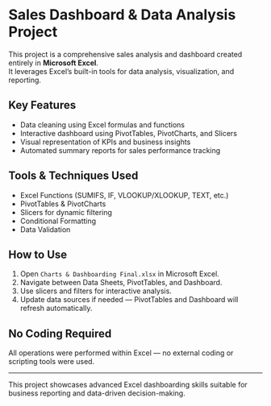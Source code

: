 # Sales Dashboard & Data Analysis Project

This project is a comprehensive sales analysis and dashboard created entirely in **Microsoft Excel**.  
It leverages Excel’s built-in tools for data analysis, visualization, and reporting.

## Key Features

- Data cleaning using Excel formulas and functions
- Interactive dashboard using PivotTables, PivotCharts, and Slicers
- Visual representation of KPIs and business insights
- Automated summary reports for sales performance tracking

## Tools & Techniques Used

- Excel Functions (SUMIFS, IF, VLOOKUP/XLOOKUP, TEXT, etc.)
- PivotTables & PivotCharts
- Slicers for dynamic filtering
- Conditional Formatting
- Data Validation

## How to Use

1. Open `Charts & Dashboarding Final.xlsx` in Microsoft Excel.
2. Navigate between Data Sheets, PivotTables, and Dashboard.
3. Use slicers and filters for interactive analysis.
4. Update data sources if needed — PivotTables and Dashboard will refresh automatically.

## No Coding Required

All operations were performed within Excel — no external coding or scripting tools were used.

---

This project showcases advanced Excel dashboarding skills suitable for business reporting and data-driven decision-making.
